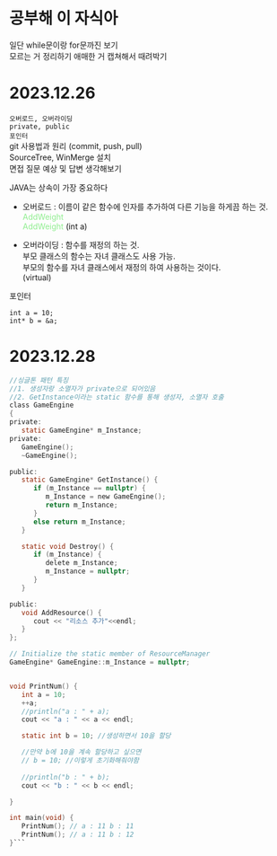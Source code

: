 # 공부해 이 자식아
일단 while문이랑 for문까진 보기  
 모르는 거 정리하기 애매한 거 캡쳐해서 때려박기
  
  
# 2023.12.26  
`오버로드, 오버라이딩`  
`private, public`  
`포인터`  
git 사용법과 원리 (commit, push, pull)  
SourceTree, WinMerge 설치  
면접 질문 예상 및 답변 생각해보기  

JAVA는 상속이 가장 중요하다  
- 오버로드 : 이름이 같은 함수에 인자를 추가하여 다른 기능을 하게끔 하는 것.  
<span style = "color:lightgreen">AddWeight</span>  
<span style = "color:lightgreen">AddWeight</span> (int a) 

- 오버라이딩 : 함수를 재정의 하는 것.  
부모 클래스의 함수는 자녀 클래스도 사용 가능.  
부모의 함수를 자녀 클래스에서 재정의 하여 사용하는 것이다.  
(virtual)

포인터  

    int a = 10;
    int* b = &a;

# 2023.12.28  
```C
//싱글톤 패턴 특징
//1. 생성자랑 소멸자가 private으로 되어있음
//2. GetInstance이라는 static 함수를 통해 생성자, 소멸자 호출
class GameEngine
{
private:
   static GameEngine* m_Instance;
private:
   GameEngine();
   ~GameEngine();

public:
   static GameEngine* GetInstance() {
      if (m_Instance == nullptr) {
         m_Instance = new GameEngine();
         return m_Instance;
      }
      else return m_Instance;
   }

   static void Destroy() {
      if (m_Instance) {
         delete m_Instance;
         m_Instance = nullptr;
      }
   }

public:
   void AddResource() {
      cout << "리소스 추가"<<endl;
   }
};

// Initialize the static member of ResourceManager
GameEngine* GameEngine::m_Instance = nullptr;
```
```C

void PrintNum() {
   int a = 10;
   ++a;
   //println("a : " + a);
   cout << "a : " << a << endl;

   static int b = 10; //생성하면서 10을 할당

   //만약 b에 10을 계속 할당하고 싶으면
   // b = 10; //이렇게 초기화해줘야함
   
   //println("b : " + b);
   cout << "b : " << b << endl;

}

int main(void) {
   PrintNum(); // a : 11 b : 11
   PrintNum(); // a : 11 b : 12
}```